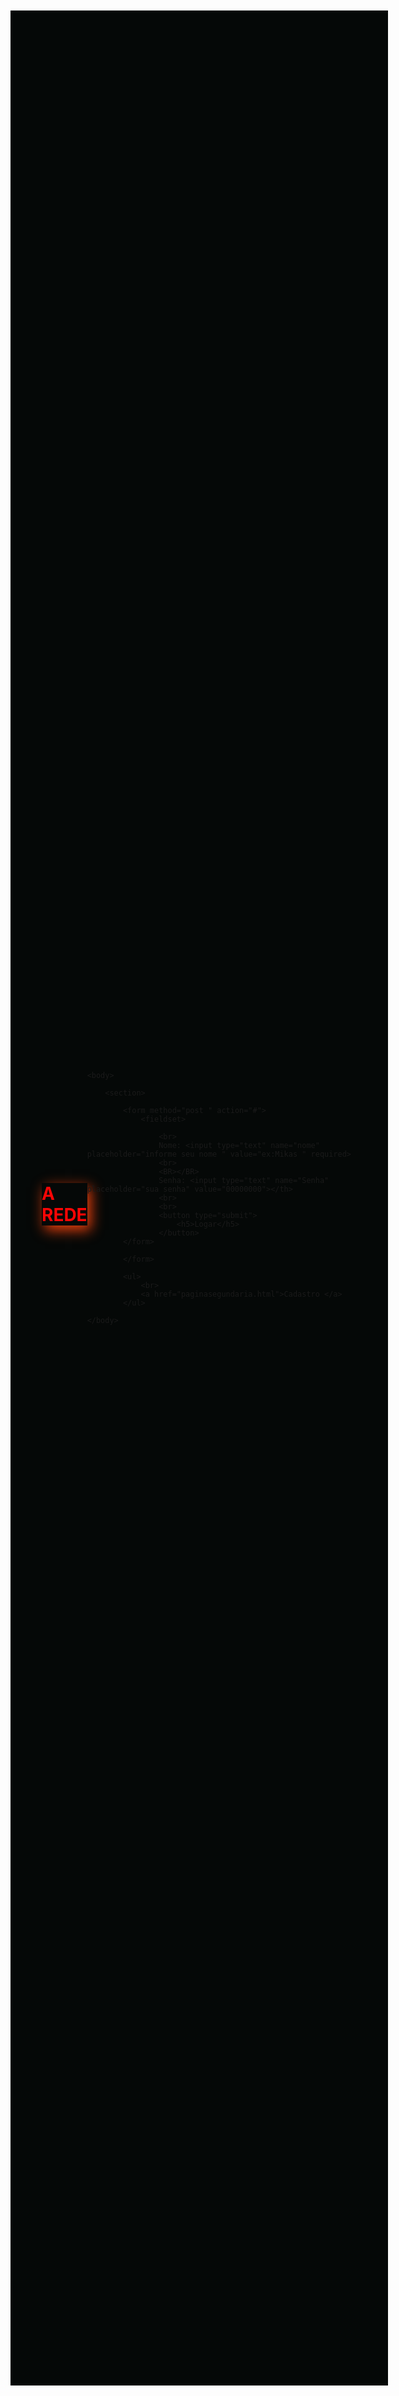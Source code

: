 <!DOCTYPE html>
<link rel="stylesheet" href="if.css">
<html lang="pt-br">

<head>
    <h1> A REDE </h1>
</head>

<body>
  <style>
    body{background-color: rgb(5, 8, 7);
    display: flex;
    align-items: center;
    justify-content: center;
    margin: 100px;
    }

    button{background-color: black;}

h5{color: rgb(252, 65, 9);}

fieldset { background-color: rgb(252, 5, 5);
    
}
h1{
    color: rgb(252, 5, 5);
    background-repeat: no-repeat;
    background-position: right top;
    background-attachment: fixed;
    box-shadow: 5px 7px 20px rgb(241, 65, 12);}


a{
  background-color: rgb(233, 7, 7);
    color: rgb(243, 236, 236);
    padding: 14px 25px ;
    text-align: center;
    display: inline-block;
    border: 4px solid rgb(253, 250, 250);
    border-radius: 12px;
   position: inherit;
   box-shadow: 10px 7px 20px rgb(12, 6, 5);
}
  </style>


    <body>

        <section>

            <form method="post " action="#">
                <fieldset>

                    <br>
                    Nome: <input type="text" name="nome" placeholder="informe seu nome " value="ex:Mikas " required>
                    <br>
                    <BR></BR>
                    Senha: <input type="text" name="Senha" placeholder="sua senha" value="00000000"></th>
                    <br>
                    <br>
                    <button type="submit">
                        <h5>Logar</h5>
                    </button>
            </form>

            </form>

            <ul>
                <br>
                <a href="paginasegundaria.html">Cadastro </a>
            </ul>

    </body>

</html>
</form>

</body>

</html>
